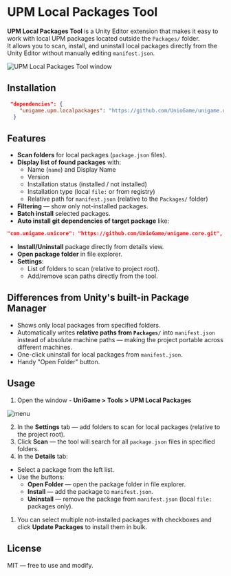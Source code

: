 # UPM Local Packages Tool

**UPM Local Packages Tool** is a Unity Editor extension that makes it easy to work with local UPM packages located outside the `Packages/` folder.  
It allows you to scan, install, and uninstall local packages directly from the Unity Editor without manually editing `manifest.json`.

![UPM Local Packages Tool window](https://i.ibb.co/Gfc72QK0/window.png)

## Installation

```json
 "dependencies": {
    "unigame.upm.localpackages": "https://github.com/UnioGame/unigame.upm.localpackages.git",
  }
```

## Features

- **Scan folders** for local packages (`package.json` files).
- **Display list of found packages** with:
  - Name (`name`) and Display Name
  - Version
  - Installation status (installed / not installed)
  - Installation type (local `file:` or from registry)
  - Relative path for `manifest.json` (relative to the `Packages/` folder)
- **Filtering** — show only not-installed packages.
- **Batch install** selected packages.
- **Auto install git dependencies of target package** like:

```json
"com.unigame.unicore": "https://github.com/UnioGame/unigame.core.git",
```

- **Install/Uninstall** package directly from details view.
- **Open package folder** in file explorer.
- **Settings**:
  - List of folders to scan (relative to project root).
  - Add/remove scan paths directly from the tool.


## Differences from Unity's built-in Package Manager

- Shows only local packages from specified folders.
- Automatically writes **relative paths from `Packages/`** into `manifest.json` instead of absolute machine paths — making the project portable across different machines.
- One-click uninstall for local packages from `manifest.json`.
- Handy "Open Folder" button.


## Usage

1. Open the window - **UniGame > Tools > UPM Local Packages**

![menu](https://i.ibb.co/bcrGx4X/menu.png)


2. In the **Settings** tab — add folders to scan for local packages (relative to the project root).
3. Click **Scan** — the tool will search for all `package.json` files in specified folders.
4. In the **Details** tab:
- Select a package from the left list.
- Use the buttons:
  - **Open Folder** — open the package folder in file explorer.
  - **Install** — add the package to `manifest.json`.
  - **Uninstall** — remove the package from `manifest.json` (local `file:` packages only).
1. You can select multiple not-installed packages with checkboxes and click **Update Packages** to install them in bulk.


## License
MIT — free to use and modify.
